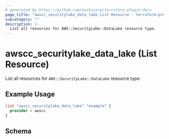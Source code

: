 ```yaml
---
# generated by https://github.com/hashicorp/terraform-plugin-docs
page_title: "awscc_securitylake_data_lake List Resource - terraform-provider-awscc"
subcategory: ""
description: |-
  List all resources for AWS::SecurityLake::DataLake resource type.
---
```


# awscc_securitylake_data_lake (List Resource)

List all resources for `AWS::SecurityLake::DataLake` resource type.

## Example Usage

```terraform
list "awscc_securitylake_data_lake" "example" {
  provider = awscc
}
```

<!-- schema generated by tfplugindocs -->
## Schema
